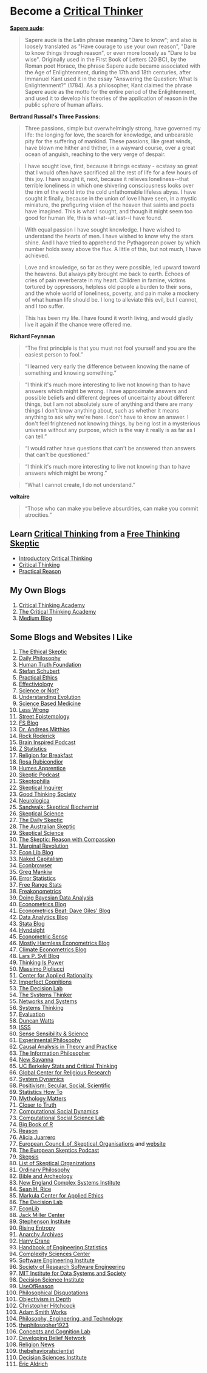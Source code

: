 # Become a [Critical Thinker](https://en.wikipedia.org/wiki/Category:Critical_thinking_skills)

**[Sapere aude](https://en.wikipedia.org/wiki/Sapere_aude)**: 
> Sapere aude is the Latin phrase meaning "Dare to know"; and also is loosely translated as "Have courage to use your own reason", "Dare to know things through reason", or even more loosely as "Dare to be wise". Originally used in the First Book of Letters (20 BC), by the Roman poet Horace, the phrase Sapere aude became associated with the Age of Enlightenment, during the 17th and 18th centuries, after Immanuel Kant used it in the essay "Answering the Question: What Is Enlightenment?" (1784). As a philosopher, Kant claimed the phrase Sapere aude as the motto for the entire period of the Enlightenment, and used it to develop his theories of the application of reason in the public sphere of human affairs.

**Bertrand Russall's Three Passions**:
> Three passions, simple but overwhelmingly strong, have governed my life: the longing for love, the search for knowledge, and unbearable pity for the suffering of mankind. These passions, like great winds, have blown me hither and thither, in a wayward course, over a great ocean of anguish, reaching to the very verge of despair.

> I have sought love, first, because it brings ecstasy - ecstasy so great that I would often have sacrificed all the rest of life for a few hours of this joy. I have sought it, next, because it relieves loneliness--that terrible loneliness in which one shivering consciousness looks over the rim of the world into the cold unfathomable lifeless abyss. I have sought it finally, because in the union of love I have seen, in a mystic miniature, the prefiguring vision of the heaven that saints and poets have imagined. This is what I sought, and though it might seem too good for human life, this is what--at last--I have found.

> With equal passion I have sought knowledge. I have wished to understand the hearts of men. I have wished to know why the stars shine. And I have tried to apprehend the Pythagorean power by which number holds sway above the flux. A little of this, but not much, I have achieved.

> Love and knowledge, so far as they were possible, led upward toward the heavens. But always pity brought me back to earth. Echoes of cries of pain reverberate in my heart. Children in famine, victims tortured by oppressors, helpless old people a burden to their sons, and the whole world of loneliness, poverty, and pain make a mockery of what human life should be. I long to alleviate this evil, but I cannot, and I too suffer.

> This has been my life. I have found it worth living, and would gladly live it again if the chance were offered me.

**Richard Feynman**
> “The first principle is that you must not fool yourself and you are the easiest person to fool.”

> “I learned very early the difference between knowing the name of something and knowing something.”

> “I think it's much more interesting to live not knowing than to have answers which might be wrong. I have approximate answers and possible beliefs and different degrees of uncertainty about different things, but I am not absolutely sure of anything and there are many things I don't know anything about, such as whether it means anything to ask why we're here. I don't have to know an answer. I don't feel frightened not knowing things, by being lost in a mysterious universe without any purpose, which is the way it really is as far as I can tell.”

> “I would rather have questions that can't be answered than answers that can't be questioned.”

> “I think it's much more interesting to live not knowing than to have answers which might be wrong.”

> “What I cannot create, I do not understand.”

**voltaire**
> “Those who can make you believe absurdities, can make you commit atrocities.”

## Learn [Critical Thinking](https://en.wikipedia.org/wiki/Category:Critical_thinking) from a [Free Thinking](https://en.wikipedia.org/wiki/Category:Freethought) [Skeptic](https://en.wikipedia.org/wiki/Category:Skepticism)

- [Introductory Critical Thinking](https://www.youtube.com/playlist?list=PLE2A771BBA7773B62)
- [Critical Thinking](https://www.youtube.com/playlist?list=PLSvsx8116eZiEj6UHvGoNZ8-YKmhatNCS)
- [Practical Reason](https://www.youtube.com/playlist?list=PLSvsx8116eZjiLMHpa5TZZHMUIzCsvkTS)

## My Own Blogs

1. [Critical Thinking Academy](https://thecriticalthinkingacademy.blogspot.com/?m=1)
2. [The Critical Thinking Academy](https://thecriticalthinkingacademy.com/)
3. [Medium Blog](https://medium.com/@ajfontana78)

## Some Blogs and Websites I Like

1. [The Ethical Skeptic](https://theethicalskeptic.com/)
2. [Daily Philosophy](https://daily-philosophy.com/)
3. [Human Truth Foundation](http://www.humantruth.info/)
4. [Stefan Schubert](https://stefanfschubert.com/)
5. [Practical Ethics](https://blog.practicalethics.ox.ac.uk/)
6. [Effectiviology](https://effectiviology.com/)
7. [Science or Not?](https://scienceornot.net/)
8. [Understanding Evolution](https://evolution.berkeley.edu/)
9. [Science Based Medicine](https://sciencebasedmedicine.org/)
10. [Less Wrong](https://www.lesswrong.com/)
11. [Street Epistemology](https://streetepistemology.com/)
12. [FS Blog](https://fs.blog/)
13. [Dr. Andreas Mitthias](https://andreasmatthias.com/blog/index.html)
14. [Rock Roderick](http://rickroderick.org/)
15. [Brain Inspired Podcast](https://braininspired.co/podcast/)
16. [Z Statistics](https://www.zstatistics.com/)
17. [Religion for Breakfast](https://religionforbreakfast.com/)
18. [Rosa Rubicondior](https://rosarubicondior.blogspot.com/?m=1)
19. [Humes Apprentice](https://skepticink.com/humesapprentice/)
20. [Skeptic Podcast](https://www.skeptic.com/)
21. [Skeptophilia](https://www.skeptophilia.com/?m=1)
22. [Skeptical Inquirer](https://skepticalinquirer.org/)
23. [Good Thinking Society](https://goodthinkingsociety.org/)
24. [Neurologica](https://theness.com/neurologicablog/)
25. [Sandwalk: Skeptical Biochemist](https://sandwalk.blogspot.com/?m=1)
26. [Skeptical Science](https://www.skeptical-science.com/)
27. [The Daily Skeptic](https://dailysceptic.org/)
28. [The Australian Skeptic](https://www.skeptics.com.au/)
29. [Skeptical Science](https://skepticalscience.com/)
30. [The Skeptic: Reason with Compassion](https://www.skeptic.org.uk/)
31. [Marginal Revolution](https://marginalrevolution.com/)
32. [Econ Lib Blog](https://www.econlib.org/econlog/)
33. [Naked Capitalism](https://www.nakedcapitalism.com/)
34. [Econbrowser](http://econbrowser.com/)
35. [Greg Mankiw](https://gregmankiw.blogspot.com/)
36. [Error Statistics](https://errorstatistics.com/)
37. [Free Range Stats](http://freerangestats.info/)
38. [Freakonometrics](https://freakonometrics.hypotheses.org/)
39. [Doing Bayesian Data Analysis](http://doingbayesiandataanalysis.blogspot.com/?m=1)
40. [Econometrics Blog](https://www.econometrics.blog/)
41. [Econometrics Beat: Dave Giles' Blog](https://davegiles.blogspot.com/?m=1)
42. [Data Analytics Blog](https://www.aptech.com/blog/category/econometrics/)
43. [Stata Blog](https://blog.stata.com/)
44. [Hyndsight](https://robjhyndman.com/hyndsight/)
45. [Econometric Sense](https://econometricsense.blogspot.com/?m=1)
46. [Mostly Harmless Econometrics Blog](https://www.mostlyharmlesseconometrics.com/blog/)
47. [Climate Econometrics Blog](https://www.climateeconometrics.org/category/researchblog/)
48. [Lars P. Syll Blog](https://larspsyll.wordpress.com/)
49. [Thinking Is Power](https://thinkingispower.com/)
50. [Massimo Pigliucci](https://massimopigliucci.org/)
51. [Center for Applied Rationality](https://www.rationality.org/)
52. [Imperfect Cognitions](http://imperfectcognitions.blogspot.com/)
53. [The Decision Lab](https://thedecisionlab.com/)
54. [The Systems Thinker](https://thesystemsthinker.com/)
55. [Networks and Systems](https://petterhol.me/blog/)
56. [Systems Thinking](https://se-scholar.com/se-blog/category/Systems+Thinking)
57. [Evaluation](http://mandeblog.blogspot.com/)
58. [Duncan Watts](https://duncanjwatts.com/)
59. [ISSS](https://www.isss.org/home/)
60. [Sense Sensibility & Science](https://sensesensibilityscience.berkeley.edu/)
61. [Experimental Philosophy](http://experimental-philosophy.yale.edu/)
62. [Causal Analysis in Theory and Practice](http://causality.cs.ucla.edu/blog/)
63. [The Information Philosopher](https://www.informationphilosopher.com/)
64. [New Savanna](https://new-savanna.blogspot.com/)
65. [UC Berkeley Stats and Critical Thinking](https://www.stat.berkeley.edu/~stark/SticiGui/Text/toc.htm)
66. [Global Center for Religious Research](https://www.gcrr.org/)
67. [System Dynamics](https://systemdynamics.org/)
68. [Positivism: Secular, Social, Scientific](http://positivists.org/blog/welcome)
69. [Statistics How To](https://www.statisticshowto.com/)
70. [Mythology Matters](https://mythologymatters.wordpress.com/)
71. [Closer to Truth](https://closertotruth.com/)
72. [Computational Social Dynamics](https://picsolab.github.io/)
73. [Computational Social Science Lab](https://dgarcia.eu/)
74. [Big Book of R](https://www.bigbookofr.com/index.html)
75. [Reason](https://reason.com/)
76. [Alicia Juarrero](https://aliciajuarrerodotcom1.wordpress.com/)
77. [European_Council_of_Skeptical_Organisations](https://en.wikipedia.org/wiki/European_Council_of_Skeptical_Organisations) and [website](https://www.ecso.org/)
78. [The European Skeptics Podcast](https://theesp.eu/)
79. [Skepsis](https://skepsis.nl/english/)
80. [List of Skeptical Organizations](https://en.wikipedia.org/wiki/List_of_skeptical_organizations)
81. [Ordinary Philosophy](https://ordinaryphilosophy.com/)
82. [Bible and Archeology](https://bam.sites.uiowa.edu/)
83. [New England Complex Systems Institute](https://necsi.edu/)
84. [Sean H. Rice](https://www.depts.ttu.edu/biology/people/Faculty/Rice/home/)
85. [Markula Center for Applied Ethics](https://www.scu.edu/ethics/)
86. [The Decision Lab](https://thedecisionlab.com/)
87. [EconLib](https://www.econlib.org/)
88. [Jack Miller Center](https://jackmillercenter.org/)
89. [Stephenson Institute](https://www.wabash.edu/stephenson-institute/)
90. [Rising Entropy](https://risingentropy.com/)
91. [Anarchy Archives](http://dwardmac.pitzer.edu/Anarchist_Archives/index.html)
92. [Harry Crane](http://www.harrycrane.com/)
93. [Handbook of Engineering Statistics](https://www.itl.nist.gov/div898/handbook/index.htm)
94. [Complexity Sciences Center](https://csc.ucdavis.edu/Welcome.html)
95. [Software Engineering Institute](https://www.sei.cmu.edu/)
96. [Society of Research Software Engineering](https://society-rse.org/)
97. [MIT Institute for Data Systems and Society](https://idss.mit.edu/research/)
98. [Decision Science Institute](https://decisionsciences.org/)
99. [UseOfReason](https://useofreason.wordpress.com/)
100. [Philosophical Disquotations](https://philosophicaldisquisitions.blogspot.com/p/about.html?m=1)
101. [Objectivism in Depth](https://objectivismindepth.com/)
102. [Christopher Hitchcock](https://philpeople.org/profiles/christopher-hitchcock)
103. [Adam Smith Works](https://www.adamsmithworks.org/)
104. [Philosophy, Engineering, and Technology](https://philosophyengineering.com/)
105. [thephilosopher1923](https://www.thephilosopher1923.org/)
106. [Concepts and Cognition Lab](https://cognition.princeton.edu/)
107. [Developing Belief Network](https://www.developingbelief.com/)
108. [Religion News](https://religionnews.com/)
109. [thebehavioralscientist](https://www.thebehavioralscientist.com/)
110. [Decision Sciences Institute](https://decisionsciences.org/)
111. [Eric Aldrich](http://ealdrich.com/)